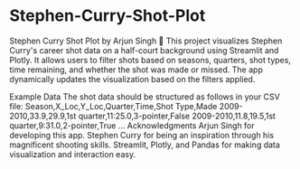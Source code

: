 # Stephen-Curry-Shot-Plot
Stephen Curry Shot Plot by Arjun Singh 🏀
This project visualizes Stephen Curry's career shot data on a half-court background using Streamlit and Plotly. It allows users to filter shots based on seasons, quarters, shot types, time remaining, and whether the shot was made or missed. The app dynamically updates the visualization based on the filters applied.

Example Data
The shot data should be structured as follows in your CSV file:
Season,X_Loc,Y_Loc,Quarter,Time,Shot Type,Made
2009-2010,33.9,29.9,1st quarter,11:25.0,3-pointer,False
2009-2010,11.8,19.5,1st quarter,9:31.0,2-pointer,True
...
Acknowledgments
Arjun Singh for developing this app.
Stephen Curry for being an inspiration through his magnificent shooting skills.
Streamlit, Plotly, and Pandas for making data visualization and interaction easy.
